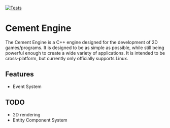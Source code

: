 [![Tests](https://github.com/Kolterdyx/CementEngine/actions/workflows/cmake.yml/badge.svg)](https://github.com/Kolterdyx/CementEngine/actions/workflows/cmake.yml)

# Cement Engine

The Cement Engine is a C++ engine designed for the development of 2D games/programs. It is designed to be as simple as
possible, while still being powerful enough to create a wide variety of applications. It is intended to be cross-platform,
but currently only officially supports Linux.

## Features

* Event System

## TODO

* 2D rendering
* Entity Component System
